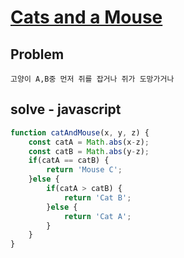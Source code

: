 # [Cats and a Mouse](https://www.hackerrank.com/challenges/cats-and-a-mouse/problem)
## Problem
```
고양이 A,B중 먼저 쥐를 잡거나 쥐가 도망가거나
```

## solve - javascript
```javascript
function catAndMouse(x, y, z) {
    const catA = Math.abs(x-z);
    const catB = Math.abs(y-z);
    if(catA == catB) {
        return 'Mouse C';
    }else {
        if(catA > catB) {
            return 'Cat B';
        }else {
            return 'Cat A';
        }
    }
}
```
